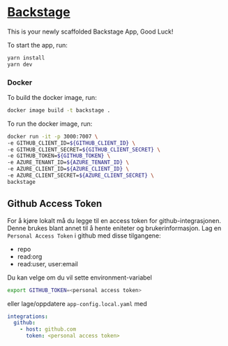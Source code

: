 # [Backstage](https://backstage.io)

This is your newly scaffolded Backstage App, Good Luck!

To start the app, run:

```sh
yarn install
yarn dev
```

### Docker

To build the docker image, run:

```sh
docker image build -t backstage .
```

To run the docker image, run:

```sh
docker run -it -p 3000:7007 \
-e GITHUB_CLIENT_ID=${GITHUB_CLIENT_ID} \
-e GITHUB_CLIENT_SECRET=${GITHUB_CLIENT_SECRET} \
-e GITHUB_TOKEN=${GITHUB_TOKEN} \
-e AZURE_TENANT_ID=${AZURE_TENANT_ID} \
-e AZURE_CLIENT_ID=${AZURE_CLIENT_ID} \
-e AZURE_CLIENT_SECRET=${AZURE_CLIENT_SECRET} \ 
backstage
```

## Github Access Token

For å kjøre lokalt må du legge til en access token for github-integrasjonen. Denne brukes blant annet til å hente
eniteter og brukerinformasjon.
Lag en `Personal Access Token` i github med disse tilgangene:

- repo
- read:org
- read:user, user:email

Du kan velge om du vil sette environment-variabel

```sh
export GITHUB_TOKEN=<personal access token>
```

eller lage/oppdatere `app-config.local.yaml` med

```yaml
integrations:
  github:
    - host: github.com
      token: <personal access token>
```
